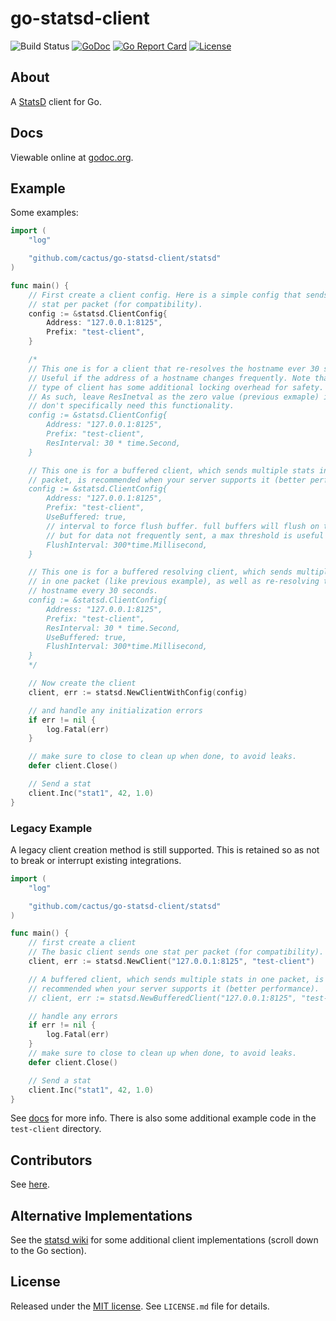 go-statsd-client
================

![Build Status](https://github.com/cactus/go-statsd-client/workflows/unit-tests/badge.svg)
[![GoDoc](https://godoc.org/github.com/cactus/go-statsd-client/statsd?status.png)](https://godoc.org/github.com/cactus/go-statsd-client/statsd)
[![Go Report Card](https://goreportcard.com/badge/cactus/go-statsd-client)](https://goreportcard.com/report/cactus/go-statsd-client)
[![License](https://img.shields.io/github/license/cactus/go-statsd-client.svg)](https://github.com/cactus/go-statsd-client/blob/master/LICENSE.md)

## About

A [StatsD][1] client for Go.

## Docs

Viewable online at [godoc.org][2].

## Example

Some examples:

``` go
import (
    "log"

    "github.com/cactus/go-statsd-client/statsd"
)

func main() {
    // First create a client config. Here is a simple config that sends one
    // stat per packet (for compatibility).
    config := &statsd.ClientConfig{
        Address: "127.0.0.1:8125",
        Prefix: "test-client",
    }

    /*
    // This one is for a client that re-resolves the hostname ever 30 seconds.
    // Useful if the address of a hostname changes frequently. Note that this
    // type of client has some additional locking overhead for safety.
    // As such, leave ResInetval as the zero value (previous exmaple) if you
    // don't specifically need this functionality.
    config := &statsd.ClientConfig{
        Address: "127.0.0.1:8125",
        Prefix: "test-client",
        ResInterval: 30 * time.Second,
    }

    // This one is for a buffered client, which sends multiple stats in one
    // packet, is recommended when your server supports it (better performance).
    config := &statsd.ClientConfig{
        Address: "127.0.0.1:8125",
        Prefix: "test-client",
        UseBuffered: true,
        // interval to force flush buffer. full buffers will flush on their own,
        // but for data not frequently sent, a max threshold is useful
        FlushInterval: 300*time.Millisecond,
    }

    // This one is for a buffered resolving client, which sends multiple stats
    // in one packet (like previous example), as well as re-resolving the
    // hostname every 30 seconds.
    config := &statsd.ClientConfig{
        Address: "127.0.0.1:8125",
        Prefix: "test-client",
        ResInterval: 30 * time.Second,
        UseBuffered: true,
        FlushInterval: 300*time.Millisecond,
    }
    */

    // Now create the client
    client, err := statsd.NewClientWithConfig(config)

    // and handle any initialization errors
    if err != nil {
        log.Fatal(err)
    }

    // make sure to close to clean up when done, to avoid leaks.
    defer client.Close()

    // Send a stat
    client.Inc("stat1", 42, 1.0)
}
```

### Legacy Example

A legacy client creation method is still supported. This is retained so as not to break
or interrupt existing integrations.

``` go
import (
    "log"

    "github.com/cactus/go-statsd-client/statsd"
)

func main() {
    // first create a client
    // The basic client sends one stat per packet (for compatibility).
    client, err := statsd.NewClient("127.0.0.1:8125", "test-client")

    // A buffered client, which sends multiple stats in one packet, is
    // recommended when your server supports it (better performance).
    // client, err := statsd.NewBufferedClient("127.0.0.1:8125", "test-client", 300*time.Millisecond, 0)

    // handle any errors
    if err != nil {
        log.Fatal(err)
    }
    // make sure to close to clean up when done, to avoid leaks.
    defer client.Close()

    // Send a stat
    client.Inc("stat1", 42, 1.0)
}
```


See [docs][2] for more info. There is also some additional example code in the
`test-client` directory.

## Contributors

See [here][4].

## Alternative Implementations

See the [statsd wiki][5] for some additional client implementations
(scroll down to the Go section).

## License

Released under the [MIT license][3]. See `LICENSE.md` file for details.


[1]: https://github.com/etsy/statsd
[2]: http://godoc.org/github.com/cactus/go-statsd-client/statsd
[3]: http://www.opensource.org/licenses/mit-license.php
[4]: https://github.com/cactus/go-statsd-client/graphs/contributors
[5]: https://github.com/etsy/statsd/wiki#client-implementations
